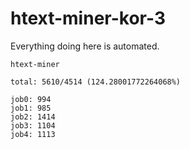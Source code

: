 # htext-miner-kor-3

Everything doing here is automated.

```
htext-miner

total: 5610/4514 (124.28001772264068%)

job0: 994
job1: 985
job2: 1414
job3: 1104
job4: 1113
```